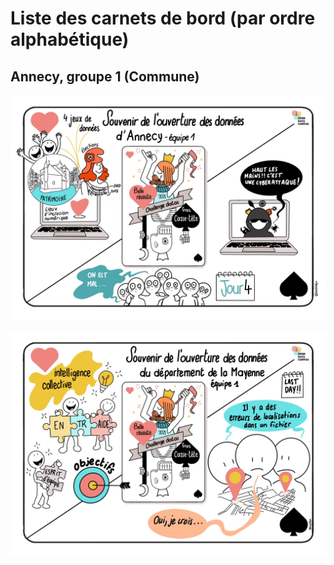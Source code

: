 # Liste des carnets de bord \(par ordre alphabétique\)

## Annecy, groupe 1 \(Commune\)

[![Illustration réalisé par Anne-Cécile Calléjon](https://github.com/datactivist/challengedata4/blob/main/images_cdb/Annecy1.jpg)](https://datactivist.coop/challengedata4/annecy1)

![](https://github.com/datactivist/challengedata4/raw/main/images_cdb/Mayenne1.jpg)
